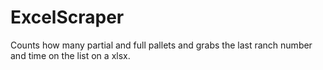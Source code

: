 # ExcelScraper
Counts how many partial and full pallets and grabs the last ranch number and time on the list on a xlsx.
